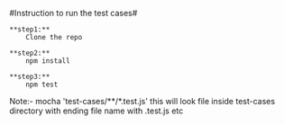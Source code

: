 #Instruction to run the test cases#

    **step1:**
        Clone the repo
    
    **step2:**
        npm install
    
    **step3:**
        npm test
    



Note:- 
mocha 'test-cases/**/*.test.js'
this will look file inside test-cases directory with ending file name with .test.js etc
